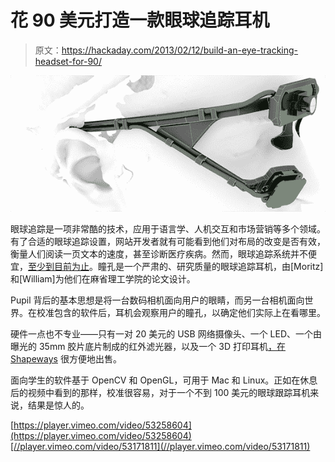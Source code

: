 # 花 90 美元打造一款眼球追踪耳机

> 原文：<https://hackaday.com/2013/02/12/build-an-eye-tracking-headset-for-90/>

![per_white_lines_faint_800](img/a43e6a5b6fbd44e5181186373767bc90.png)

眼球追踪是一项非常酷的技术，应用于语言学、人机交互和市场营销等多个领域。有了合适的眼球追踪设置，网站开发者就有可能看到他们对布局的改变是否有效，衡量人们阅读一页文本的速度，甚至诊断医疗疾病。然而，眼球追踪系统并不便宜，[至少到目前为止](http://code.google.com/p/pupil/)。瞳孔是一个严肃的、研究质量的眼球追踪耳机，由[Moritz]和[William]为他们在麻省理工学院的论文设计。

Pupil 背后的基本思想是将一台数码相机面向用户的眼睛，而另一台相机面向世界。在校准包含的软件后，耳机会观察用户的瞳孔，以确定他们实际上在看哪里。

硬件一点也不专业——只有一对 20 美元的 USB 网络摄像头、一个 LED、一个由曝光的 35mm 胶片底片制成的红外滤光器，以及一个 3D 打印耳机[，在 Shapeways](http://www.shapeways.com/model/789833/pupil-headset.html?li=productBox-search) 很方便地出售。

面向学生的软件基于 OpenCV 和 OpenGL，可用于 Mac 和 Linux。正如在休息后的视频中看到的那样，校准很容易，对于一个不到 100 美元的眼球跟踪耳机来说，结果是惊人的。

[https://player.vimeo.com/video/53258604](https://player.vimeo.com/video/53258604)[//player.vimeo.com/video/53171811](//player.vimeo.com/video/53171811)